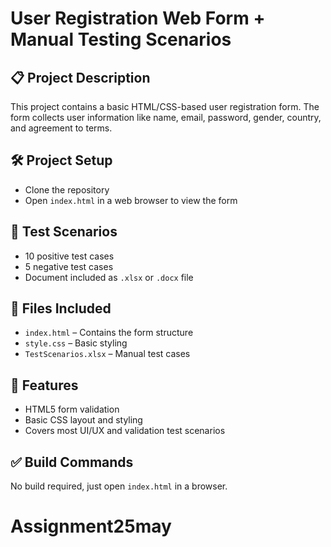 # User Registration Web Form + Manual Testing Scenarios

## 📋 Project Description
This project contains a basic HTML/CSS-based user registration form. The form collects user information like name, email, password, gender, country, and agreement to terms.

## 🛠️ Project Setup
- Clone the repository
- Open `index.html` in a web browser to view the form

## 🧪 Test Scenarios
- 10 positive test cases
- 5 negative test cases
- Document included as `.xlsx` or `.docx` file

## 📁 Files Included
- `index.html` – Contains the form structure
- `style.css` – Basic styling
- `TestScenarios.xlsx` – Manual test cases

## 🚀 Features
- HTML5 form validation
- Basic CSS layout and styling
- Covers most UI/UX and validation test scenarios

## ✅ Build Commands
No build required, just open `index.html` in a browser.
# Assignment25may

